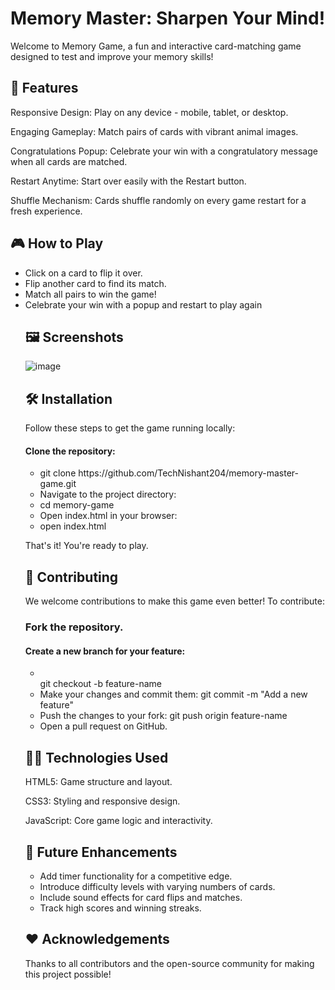 <h1>Memory Master: Sharpen Your Mind!</h1>

<p>Welcome to Memory Game, a fun and interactive card-matching game designed to test and improve your memory skills!</p>

<h2>🌟 Features</h2>

Responsive Design: Play on any device - mobile, tablet, or desktop.

Engaging Gameplay: Match pairs of cards with vibrant animal images.

Congratulations Popup: Celebrate your win with a congratulatory message when all cards are matched.

Restart Anytime: Start over easily with the Restart button.

Shuffle Mechanism: Cards shuffle randomly on every game restart for a fresh experience.

<h2>🎮 How to Play</h2>
<ul>
  <li>Click on a card to flip it over.</li>

  <li>Flip another card to find its match.</li>

  <li>Match all pairs to win the game!</li>

  <li>Celebrate your win with a popup and restart to play again</li>

<h2>🖼️ Screenshots</h2>

![image](https://github.com/user-attachments/assets/69d7bb18-a7ef-42bf-8e4b-2f5528c4ae88)

<h2>🛠️ Installation</h2>

Follow these steps to get the game running locally:

<h4>Clone the repository:</h4>
<ul>
<li>git clone https://github.com/TechNishant204/memory-master-game.git</li>

<li>Navigate to the project directory:</li>

<li>cd memory-game</li>

<li>Open index.html in your browser:</li>

<li>open index.html</li>
</ul>


<p>That's it! You're ready to play.</p>

<h2>🤝 Contributing</h2>

<p>We welcome contributions to make this game even better! To contribute:</p>

<h3>Fork the repository.</h3>

<h4>Create a new branch for your feature:</h4>
<ul>
<li></li>git checkout -b feature-name</li>

<li>Make your changes and commit them: git commit -m "Add a new feature"</li>

<li>Push the changes to your fork: git push origin feature-name</li>

<li> Open a pull request on GitHub.</li>  
</ul>


<h2>🧑‍💻 Technologies Used</h2>

<p>HTML5: Game structure and layout.</p>

<p>CSS3: Styling and responsive design.</p>

<p>JavaScript: Core game logic and interactivity.</p>

<h2>🎯 Future Enhancements</h2>
<ul>
<li>Add timer functionality for a competitive edge.</li>

<li>Introduce difficulty levels with varying numbers of cards.</li>

<li>Include sound effects for card flips and matches.</li>

<li>Track high scores and winning streaks.</li>
</ul>

<h2>❤️ Acknowledgements</h2>

<p>Thanks to all contributors and the open-source community for making this project possible!</p>
